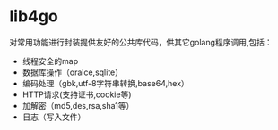 # lib4go

对常用功能进行封装提供友好的公共库代码，供其它golang程序调用,包括：

* 线程安全的map
* 数据库操作（oralce,sqlite）
* 编码处理（gbk,utf-8字符串转换,base64,hex）
* HTTP请求(支持证书,cookie等)
* 加解密（md5,des,rsa,sha1等）
* 日志（写入文件）